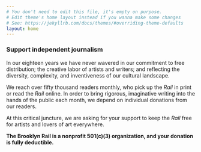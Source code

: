 ```yaml
---
# You don't need to edit this file, it's empty on purpose.
# Edit theme's home layout instead if you wanna make some changes
# See: https://jekyllrb.com/docs/themes/#overriding-theme-defaults
layout: home
---
```


### Support independent journalism

In our eighteen years we have never wavered in our commitment to free distribution; the creative labor of artists and writers; and reflecting the diversity, complexity, and inventiveness of our cultural landscape.

We reach over fifty thousand readers monthly, who pick up the _Rail_ in print or read the _Rail_ online. In order to bring rigorous, imaginative writing into the hands of the public each month, we depend on individual donations from our readers.

At this critical juncture, we are asking for your support to keep the _Rail_ free for artists and lovers of art everywhere.

**The Brooklyn Rail is a nonprofit 501(c)(3) organization, and your donation is fully deductible.**

